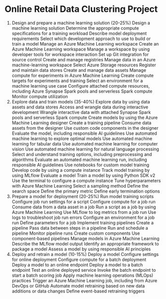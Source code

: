 # Online Retail Data Clustering Project


1) Design and prepare a machine learning solution (20-25%)
Design a machine learning solution
Determine the appropriate compute specifications for a training workload
Describe model deployment requirements
Select which development approach to use to build or train a model
Manage an Azure Machine Learning workspace
Create an Azure Machine Learning workspace
Manage a workspace by using developer tools for workspace interaction
Set up Git integration for source control
Create and manage registries
Manage data in an Azure machine-learning workspace
Select Azure Storage resources
Register and maintain data stores
Create and manage data assets
Manage compute for experiments in Azure Machine Learning
Create compute targets for experiments and training
Select an environment for a machine learning use case
Configure attached compute resources, including Azure Synapse Spark pools and serverless Spark compute
Monitor compute utilization
2) Explore data and train models (35-40%)
Explore data by using data assets and data stores
Access and wrangle data during interactive development
Wrangle interactive data with attached Synapse Spark pools and serverless Spark compute
Create models by using the Azure Machine Learning designer
Create a training pipeline
Consume data assets from the designer
Use custom code components in the designer
Evaluate the model, including responsible AI guidelines
Use automated machine learning to explore optimal models
Use automated machine learning for tabular data
Use automated machine learning for computer vision
Use automated machine learning for natural language processing
Select and understand training options, including preprocessing and algorithms
Evaluate an automated machine learning run, including responsible AI guidelines
Use notebooks for custom model training
Develop code by using a compute instance
Track model training by using MLflow
Evaluate a model
Train a model by using Python SDK v2
Use the terminal to configure a compute instance
Tune hyperparameters with Azure Machine Learning
Select a sampling method
Define the search space
Define the primary metric
Define early termination options
3) Prepare a model for deployment (20-25%)
Run model training scripts
Configure job run settings for a script
Configure compute for a job run
Consume data from a data asset in a job
Run a script as a job by using Azure Machine Learning
Use MLflow to log metrics from a job run
Use logs to troubleshoot job run errors
Configure an environment for a job run
Define parameters for a job
Implement training pipelines
Create a pipeline
Pass data between steps in a pipeline
Run and schedule a pipeline
Monitor pipeline runs
Create custom components
Use component-based pipelines
Manage models in Azure Machine Learning
Describe the MLflow model output
Identify an appropriate framework to package a model
Assess a model by using responsible AI principles
4) Deploy and retrain a model (10-15%)
Deploy a model
Configure settings for online deployment
Configure compute for a batch deployment
Deploy a model to an online endpoint
Deploy a model to a batch endpoint
Test an online deployed service
Invoke the batch endpoint to start a batch scoring job
Apply machine learning operations (MLOps) practices
Trigger an Azure Machine Learning job, including from Azure DevOps or GitHub
Automate model retraining based on new data additions or data changes
Define event-based retraining triggers
